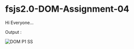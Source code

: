 # fsjs2.0-DOM-Assignment-04   

Hi Everyone...    

Output :   

![DOM P1 SS](https://user-images.githubusercontent.com/119164102/222930853-522446f2-2281-4501-9129-097f70adda45.png)
